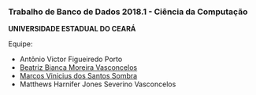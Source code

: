 ### Trabalho de Banco de Dados 2018.1 - Ciência da Computação

**UNIVERSIDADE ESTADUAL DO CEARÁ** 

Equipe:
- Antônio Victor Figueiredo Porto
- [Beatriz Bianca Moreira Vasconcelos](https://www.github.com/BeatrizVasconcelos)
- [Marcos Vinicius dos Santos Sombra](https://www.github.com/MarkosVS)
- Matthews Harnifer Jones Severino Vasconcelos
